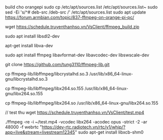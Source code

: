 
build cho orangepi
sudo cp /etc/apt/sources.list /etc/apt/sources.list~
sudo sed -Ei 's/^# deb-src /deb-src /' /etc/apt/sources.list
sudo apt update
https://forum.armbian.com/topic/837-ffmpeg-on-orange-pi-pc/

wget https://schedule.truyenthanhso.vn/VsClient/ffmpeg_build.zip


sudo apt install libsdl2-dev

apt-get install libva-dev

sudo apt install ffmpeg libavformat-dev libavcodec-dev libswscale-dev

git clone https://github.com/tung3110/ffmpeg-lib.git

cp ffmpeg-lib/libffmpeg/libcrystalhd.so.3  /usr/lib/x86_64-linux-gnu/libcrystalhd.so.3

cp ffmpeg-lib/libffmpeg/libx264.so.155  /usr/lib/x86_64-linux-gnu/libx264.so.155

cp ffmpeg-lib/libffmpeg/libx264.so  /usr/lib/x86_64-linux-gnu/libx264.so.155

// test thu
wget https://schedule.truyenthanhso.vn/VsClient/test.mp4

./ffmpeg -re -i ~/test.mp4 -vcodec libx264 -acodec opus -strict -2 -ar 48000 -f webrtc "https://dev-rtc.radiotech.vn/rtc/v1/whip/?app=live&stream=livestream12345"
sudo apt-get install libxcb-shm0

